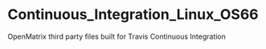 # Continuous_Integration_Linux_OS66
OpenMatrix third party files built for Travis Continuous Integration
